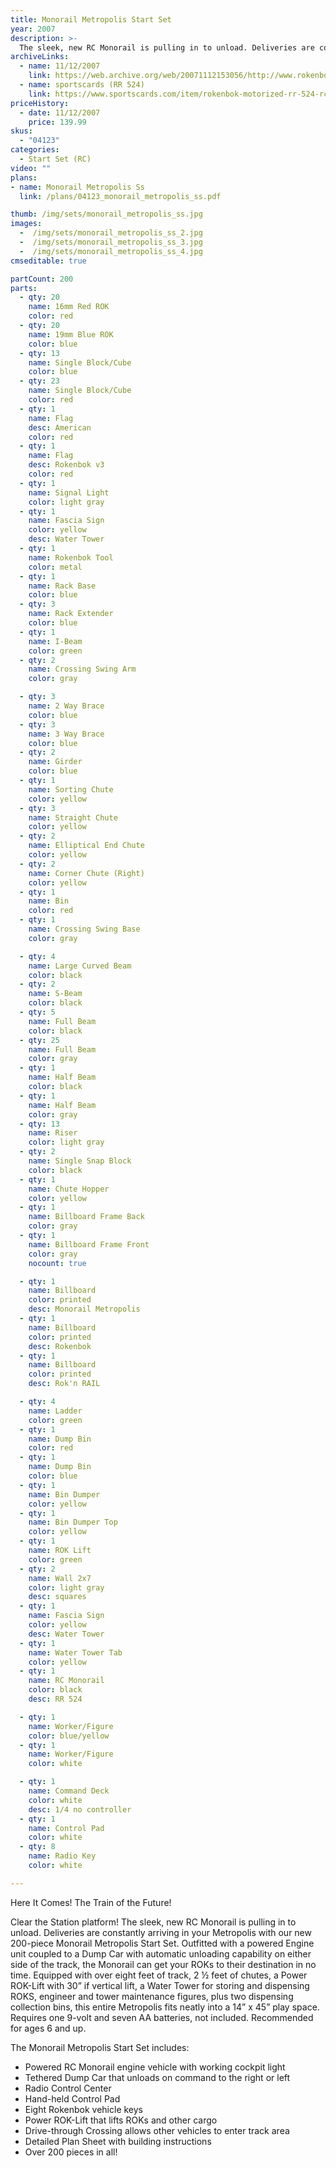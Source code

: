 ```yaml
---
title: Monorail Metropolis Start Set
year: 2007
description: >-
  The sleek, new RC Monorail is pulling in to unload. Deliveries are constantly arriving in your Metropolis. Outfitted with a powered Engine unit coupled to a Dump Car with automatic unloading capability on either side of the track, the Monorail can get your ROKs to their destination in no time.
archiveLinks:
  - name: 11/12/2007
    link: https://web.archive.org/web/20071112153056/http://www.rokenbok.com/catalog/04123_pd_ss_mmetropolis.html
  - name: sportscards (RR 524)
    link: https://www.sportscards.com/item/rokenbok-motorized-rr-524-rc-monorail-train/283055394881/
priceHistory:
  - date: 11/12/2007
    price: 139.99
skus:
  - "04123"
categories:
  - Start Set (RC)
video: ""
plans:
- name: Monorail Metropolis Ss
  link: /plans/04123_monorail_metropolis_ss.pdf

thumb: /img/sets/monorail_metropolis_ss.jpg
images:
  -  /img/sets/monorail_metropolis_ss_2.jpg
  -  /img/sets/monorail_metropolis_ss_3.jpg
  -  /img/sets/monorail_metropolis_ss_4.jpg
cmseditable: true

partCount: 200
parts:
  - qty: 20
    name: 16mm Red ROK
    color: red
  - qty: 20
    name: 19mm Blue ROK
    color: blue
  - qty: 13
    name: Single Block/Cube
    color: blue
  - qty: 23
    name: Single Block/Cube
    color: red
  - qty: 1
    name: Flag
    desc: American
    color: red
  - qty: 1
    name: Flag
    desc: Rokenbok v3
    color: red
  - qty: 1
    name: Signal Light
    color: light gray
  - qty: 1
    name: Fascia Sign
    color: yellow
    desc: Water Tower
  - qty: 1
    name: Rokenbok Tool
    color: metal
  - qty: 1
    name: Rack Base
    color: blue
  - qty: 3
    name: Rack Extender
    color: blue
  - qty: 1
    name: I-Beam
    color: green
  - qty: 2
    name: Crossing Swing Arm
    color: gray

  - qty: 3
    name: 2 Way Brace
    color: blue
  - qty: 3
    name: 3 Way Brace
    color: blue
  - qty: 2
    name: Girder
    color: blue
  - qty: 1
    name: Sorting Chute
    color: yellow
  - qty: 3
    name: Straight Chute
    color: yellow
  - qty: 2
    name: Elliptical End Chute
    color: yellow
  - qty: 2
    name: Corner Chute (Right)
    color: yellow
  - qty: 1
    name: Bin
    color: red
  - qty: 1
    name: Crossing Swing Base
    color: gray

  - qty: 4
    name: Large Curved Beam
    color: black
  - qty: 2
    name: S-Beam
    color: black
  - qty: 5
    name: Full Beam
    color: black
  - qty: 25
    name: Full Beam
    color: gray
  - qty: 1
    name: Half Beam
    color: black
  - qty: 1
    name: Half Beam
    color: gray
  - qty: 13
    name: Riser
    color: light gray
  - qty: 2
    name: Single Snap Block
    color: black
  - qty: 1
    name: Chute Hopper
    color: yellow
  - qty: 1
    name: Billboard Frame Back
    color: gray
  - qty: 1
    name: Billboard Frame Front
    color: gray
    nocount: true

  - qty: 1
    name: Billboard
    color: printed
    desc: Monorail Metropolis
  - qty: 1
    name: Billboard
    color: printed
    desc: Rokenbok
  - qty: 1
    name: Billboard
    color: printed
    desc: Rok'n RAIL

  - qty: 4
    name: Ladder
    color: green
  - qty: 1
    name: Dump Bin
    color: red
  - qty: 1
    name: Dump Bin
    color: blue
  - qty: 1
    name: Bin Dumper
    color: yellow
  - qty: 1
    name: Bin Dumper Top
    color: yellow
  - qty: 1
    name: ROK Lift
    color: green
  - qty: 2
    name: Wall 2x7
    color: light gray
    desc: squares
  - qty: 1
    name: Fascia Sign
    color: yellow
    desc: Water Tower
  - qty: 1
    name: Water Tower Tab
    color: yellow
  - qty: 1
    name: RC Monorail
    color: black
    desc: RR 524

  - qty: 1
    name: Worker/Figure
    color: blue/yellow
  - qty: 1
    name: Worker/Figure
    color: white

  - qty: 1
    name: Command Deck
    color: white
    desc: 1/4 no controller
  - qty: 1
    name: Control Pad
    color: white
  - qty: 8
    name: Radio Key
    color: white

---
```

Here It Comes! The Train of the Future!

Clear the Station platform! The sleek, new RC Monorail is pulling in to unload. Deliveries are constantly arriving in your Metropolis with our new 200-piece Monorail Metropolis Start Set. Outfitted with a powered Engine unit coupled to a Dump Car with automatic unloading capability on either side of the track, the Monorail can get your ROKs to their destination in no time. Equipped with over eight feet of track, 2 ½ feet of chutes, a Power ROK-Lift with 30” if vertical lift, a Water Tower for storing and dispensing ROKS, engineer and tower maintenance figures, plus two dispensing collection bins, this entire Metropolis fits neatly into a 14” x 45” play space. Requires one 9-volt and seven AA batteries, not included. Recommended for ages 6 and up.

The Monorail Metropolis Start Set includes:
- Powered RC Monorail engine vehicle with working cockpit light
- Tethered Dump Car that unloads on command to the right or left
- Radio Control Center
- Hand-held Control Pad
- Eight Rokenbok vehicle keys
- Power ROK-Lift that lifts ROKs and other cargo
- Drive-through Crossing allows other vehicles to enter track area
- Detailed Plan Sheet with building instructions
- Over 200 pieces in all!
